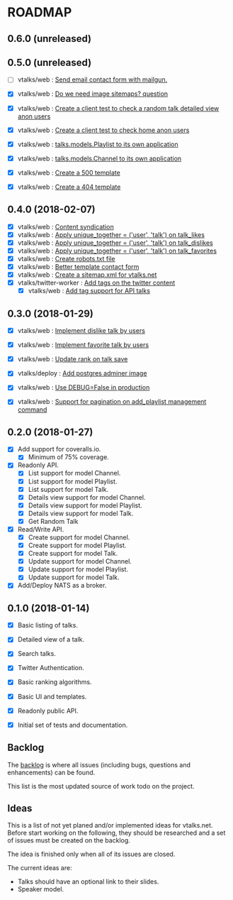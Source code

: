 ROADMAP
=======

0.6.0 (unreleased)
------------------


0.5.0 (unreleased)
------------------
- [ ] vtalks/web : [Send email contact form with mailgun.](https://github.com/vtalks/vtalks.net/issues/44)
- [x] vtalks/web : [Do we need image sitemaps? question](https://github.com/vtalks/vtalks.net/issues/69)
- [x] vtalks/web : [Create a client test to check a random talk detailed view anon users](https://github.com/vtalks/vtalks.net/issues/60)
- [x] vtalks/web : [Create a client test to check home anon users](https://github.com/vtalks/vtalks.net/issues/59)
- [x] vtalks/web : [talks.models.Playlist to its own application](https://github.com/vtalks/vtalks.net/issues/92)
- [x] vtalks/web : [talks.models.Channel to its own application](https://github.com/vtalks/vtalks.net/issues/91)
- [x] vtalks/web : [Create a 500 template](https://github.com/vtalks/vtalks.net/issues/86)
- [x] vtalks/web : [Create a 404 template](https://github.com/vtalks/vtalks.net/issues/85)


0.4.0 (2018-02-07)
------------------
- [x] vtalks/web : [Content syndication](https://github.com/vtalks/vtalks.net/issues/48)
- [x] vtalks/web : [Apply unique_together = ('user', 'talk') on talk_likes](https://github.com/vtalks/vtalks.net/issues/76)
- [x] vtalks/web : [Apply unique_together = ('user', 'talk') on talk_dislikes](https://github.com/vtalks/vtalks.net/issues/77)
- [x] vtalks/web : [Apply unique_together = ('user', 'talk') on talk_favorites](https://github.com/vtalks/vtalks.net/issues/78)
- [x] vtalks/web : [Create robots.txt file](https://github.com/vtalks/vtalks.net/issues/65)
- [x] vtalks/web : [Better template contact form](https://github.com/vtalks/vtalks.net/issues/55)
- [x] vtalks/web : [Create a sitemap.xml for vtalks.net](https://github.com/vtalks/vtalks.net/issues/58)
- [x] vtalks/twitter-worker : [Add tags on the twitter content](https://github.com/vtalks/twitter_worker/issues/1)
    - [x] vtalks/web : [Add tag support for API talks](https://github.com/vtalks/vtalks.net/issues/83)

0.3.0 (2018-01-29)
------------------
- [x] vtalks/web : [Implement dislike talk by users](https://github.com/vtalks/vtalks.net/issues/47)
- [x] vtalks/web : [Implement favorite talk by users](https://github.com/vtalks/vtalks.net/issues/46)
- [x] vtalks/web : [Update rank on talk save](https://github.com/vtalks/vtalks.net/issues/45)
- [x] vtalks/deploy : [Add postgres adminer image](https://github.com/vtalks/deploy/issues/1)
- [x] vtalks/web : [Use DEBUG=False in production](https://github.com/vtalks/vtalks.net/issues/25)
- [x] vtalks/web : [Support for pagination on add_playlist management command](https://github.com/vtalks/vtalks.net/issues/24)


0.2.0 (2018-01-27)
------------------
- [x] Add support for coveralls.io.
    - [x] Minimum of 75% coverage.
- [x] Readonly API.
    - [x] List support for model Channel.
    - [x] List support for model Playlist.
    - [x] List support for model Talk.
    - [x] Details view support for model Channel.
    - [x] Details view support for model Playlist.
    - [x] Details view support for model Talk.
    - [x] Get Random Talk 
- [x] Read/Write API.
    - [x] Create support for model Channel.
    - [x] Create support for model Playlist.
    - [x] Create support for model Talk.
    - [x] Update support for model Channel.
    - [x] Update support for model Playlist.
    - [x] Update support for model Talk.
- [x] Add/Deploy NATS as a broker.

0.1.0 (2018-01-14)
------------------
- [x] Basic listing of talks.
- [x] Detailed view of a talk.
- [x] Search talks.
- [x] Twitter Authentication.
- [x] Basic ranking algorithms.
- [x] Basic UI and templates.
- [x] Readonly public API.
- [x] Initial set of tests and documentation.


## Backlog

The [backlog](https://github.com/issues?user=vtalks) is where all issues 
(including bugs, questions and enhancements) can be found. 

This list is the most updated source of work todo on the project.


## Ideas

This is a list of not yet planed and/or implemented ideas for vtalks.net. 
Before start working on the following, they should be researched and a set of
issues must be created on the backlog.

The idea is finished only when all of its issues are closed.

The current ideas are:

- Talks should have an optional link to their slides.
- Speaker model.

